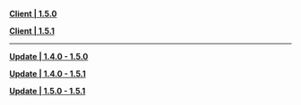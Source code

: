 **[Client | 1.5.0](https://autopatchcnws.yuanshen.com/client_app/pc_mihoyo/20210428_4f4c4896195a34be/YuanShen_1.5.0.zip)**

**[Client | 1.5.1](https://autopatchcnws.yuanshen.com/client_app/pc_mihoyo/20210430_ecaaf3c411f5f79f/YuanShen_1.5.1.zip)**

---

**[Update | 1.4.0 - 1.5.0](https://autopatchcnws.yuanshen.com/client_app/update/hk4e_cn/18/game_1.4.0_1.5.0_diff_WYE2f6ng.zip)**

**[Update | 1.4.0 - 1.5.1](https://autopatchcnws.yuanshen.com/client_app/update/hk4e_cn/18/game_1.4.0_1.5.1_diff_VJGw6zj8.zip)**

**[Update | 1.5.0 - 1.5.1](https://autopatchcnws.yuanshen.com/client_app/update/hk4e_cn/18/game_1.5.0_1.5.1_diff_LWsm6jw1.zip)**
